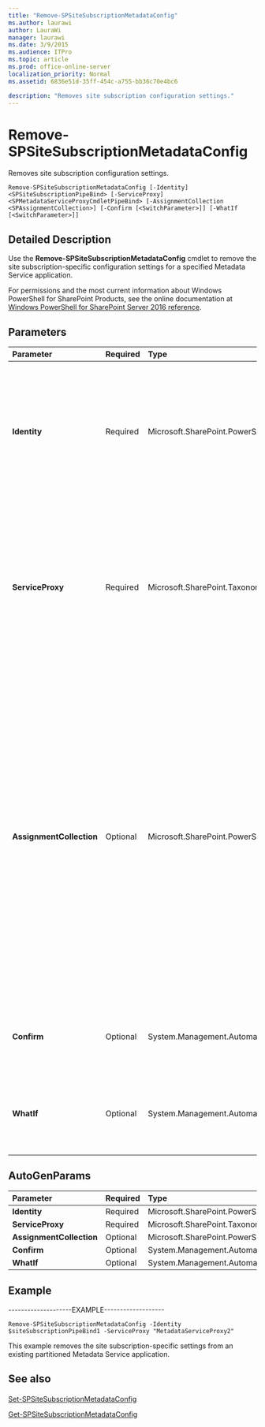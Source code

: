```yaml
---
title: "Remove-SPSiteSubscriptionMetadataConfig"
ms.author: laurawi
author: LauraWi
manager: laurawi
ms.date: 3/9/2015
ms.audience: ITPro
ms.topic: article
ms.prod: office-online-server
localization_priority: Normal
ms.assetid: 6836e51d-35ff-454c-a755-bb36c70e4bc6

description: "Removes site subscription configuration settings."
---
```


# Remove-SPSiteSubscriptionMetadataConfig

Removes site subscription configuration settings.
  
```
Remove-SPSiteSubscriptionMetadataConfig [-Identity] <SPSiteSubscriptionPipeBind> [-ServiceProxy] <SPMetadataServiceProxyCmdletPipeBind> [-AssignmentCollection <SPAssignmentCollection>] [-Confirm [<SwitchParameter>]] [-WhatIf [<SwitchParameter>]]
```

## Detailed Description

Use the **Remove-SPSiteSubscriptionMetadataConfig** cmdlet to remove the site subscription-specific configuration settings for a specified Metadata Service application. 
  
For permissions and the most current information about Windows PowerShell for SharePoint Products, see the online documentation at [Windows PowerShell for SharePoint Server 2016 reference](https://go.microsoft.com/fwlink/p/?LinkId=671715).
  
## Parameters

|**Parameter**|**Required**|**Type**|**Description**|
|:-----|:-----|:-----|:-----|
|**Identity** <br/> |Required  <br/> |Microsoft.SharePoint.PowerShell.SPSiteSubscriptionPipeBind  <br/> |Specifies the site subscription for which to remove the Metadata Service application settings.  <br/> The type must be a valid GUID, in the form 12345678-90ab-cdef-1234-567890bcdefgh; a valid name of a site subscription (for example, SiteSubscriptionConfig1); or an instance of a valid **SiteSubscription** object.  <br/> |
|**ServiceProxy** <br/> |Required  <br/> |Microsoft.SharePoint.Taxonomy.Cmdlet.SPMetadataServiceProxyCmdletPipeBind  <br/> |Specifies the local metadata service proxy for the service application containing the site subscription-specific settings.  <br/> The type must be a valid GUID, in the form 12345678-90ab-cdef-1234-567890bcdefgh; a valid name of the service application proxy (for example, ServiceAppProxy1); or an instance of a valid **SPMetadataServiceProxy** object.  <br/> |
|**AssignmentCollection** <br/> |Optional  <br/> |Microsoft.SharePoint.PowerShell.SPAssignmentCollection  <br/> |Manages objects for the purpose of proper disposal. Use of objects, such as **SPWeb** or **SPSite**, can use large amounts of memory and use of these objects in Windows PowerShell scripts requires proper memory management. Using the **SPAssignment** object, you can assign objects to a variable and dispose of the objects after they are needed to free up memory. When **SPWeb**, **SPSite**, or **SPSiteAdministration** objects are used, the objects are automatically disposed of if an assignment collection or the **Global** parameter is not used.  <br/> > [!NOTE]> When the **Global** parameter is used, all objects are contained in the global store. If objects are not immediately used, or disposed of by using the **Stop-SPAssignment** command, an out-of-memory scenario can occur.           |
|**Confirm** <br/> |Optional  <br/> |System.Management.Automation.SwitchParameter  <br/> |Prompts you for confirmation before executing the command. For more information, type the following command: **get-help about_commonparameters** <br/> |
|**WhatIf** <br/> |Optional  <br/> |System.Management.Automation.SwitchParameter  <br/> |Displays a message that describes the effect of the command instead of executing the command. For more information, type the following command: **get-help about_commonparameters** <br/> |
   
## AutoGenParams

|**Parameter**|**Required**|**Type**|**Description**|
|:-----|:-----|:-----|:-----|
|**Identity** <br/> |Required  <br/> |Microsoft.SharePoint.PowerShell.SPSiteSubscriptionPipeBind  <br/> ||
|**ServiceProxy** <br/> |Required  <br/> |Microsoft.SharePoint.Taxonomy.Cmdlet.SPMetadataServiceProxyCmdletPipeBind  <br/> ||
|**AssignmentCollection** <br/> |Optional  <br/> |Microsoft.SharePoint.PowerShell.SPAssignmentCollection  <br/> ||
|**Confirm** <br/> |Optional  <br/> |System.Management.Automation.SwitchParameter  <br/> ||
|**WhatIf** <br/> |Optional  <br/> |System.Management.Automation.SwitchParameter  <br/> ||
   
## Example

--------------------EXAMPLE-------------------
  
```
Remove-SPSiteSubscriptionMetadataConfig -Identity $siteSubscriptionPipeBind1 -ServiceProxy "MetadataServiceProxy2"
```

This example removes the site subscription-specific settings from an existing partitioned Metadata Service application.
  
## See also

#### 

[Set-SPSiteSubscriptionMetadataConfig](../../../docs-conceptual/sharepoint-server/microsoft-powershell-for-sharepoint-server-reference/enterprise-content-management-cmdlets/set-spsitesubscriptionmetadataconfig.md)
  
[Get-SPSiteSubscriptionMetadataConfig](../../../docs-conceptual/sharepoint-server/microsoft-powershell-for-sharepoint-server-reference/enterprise-content-management-cmdlets/get-spsitesubscriptionmetadataconfig.md)

